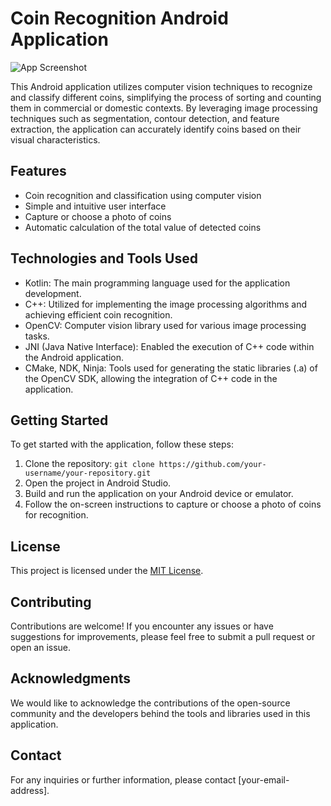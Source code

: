 # Coin Recognition Android Application

![App Screenshot](screenshot.png)

This Android application utilizes computer vision techniques to recognize and classify different coins, simplifying the process of sorting and counting them in commercial or domestic contexts. By leveraging image processing techniques such as segmentation, contour detection, and feature extraction, the application can accurately identify coins based on their visual characteristics.

## Features

- Coin recognition and classification using computer vision
- Simple and intuitive user interface
- Capture or choose a photo of coins
- Automatic calculation of the total value of detected coins

## Technologies and Tools Used

- Kotlin: The main programming language used for the application development.
- C++: Utilized for implementing the image processing algorithms and achieving efficient coin recognition.
- OpenCV: Computer vision library used for various image processing tasks.
- JNI (Java Native Interface): Enabled the execution of C++ code within the Android application.
- CMake, NDK, Ninja: Tools used for generating the static libraries (.a) of the OpenCV SDK, allowing the integration of C++ code in the application.

## Getting Started

To get started with the application, follow these steps:

1. Clone the repository: `git clone https://github.com/your-username/your-repository.git`
2. Open the project in Android Studio.
3. Build and run the application on your Android device or emulator.
4. Follow the on-screen instructions to capture or choose a photo of coins for recognition.

## License

This project is licensed under the [MIT License](LICENSE).

## Contributing

Contributions are welcome! If you encounter any issues or have suggestions for improvements, please feel free to submit a pull request or open an issue.

## Acknowledgments

We would like to acknowledge the contributions of the open-source community and the developers behind the tools and libraries used in this application.

## Contact

For any inquiries or further information, please contact [your-email-address].

